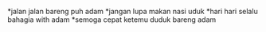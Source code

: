 *jalan jalan bareng puh adam
*jangan lupa makan nasi uduk
*hari hari selalu bahagia with adam
*semoga cepat ketemu duduk bareng adam
